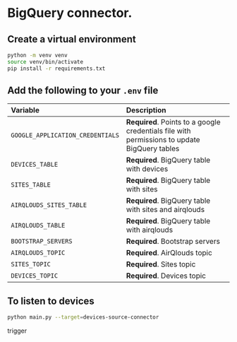# BigQuery connector.

## Create a virtual environment

```bash
python -m venv venv
source venv/bin/activate
pip install -r requirements.txt
```

## Add the following to your `.env` file

| Variable                         | Description                                                                                  |
| :------------------------------- | :------------------------------------------------------------------------------------------- |
| `GOOGLE_APPLICATION_CREDENTIALS` | **Required**. Points to a google credentials file with permissions to update BigQuery tables |
| `DEVICES_TABLE`                  | **Required**. BigQuery table with devices                                                    |
| `SITES_TABLE`                    | **Required**. BigQuery table with sites                                                      |
| `AIRQLOUDS_SITES_TABLE`          | **Required**. BigQuery table with sites and airqlouds                                        |
| `AIRQLOUDS_TABLE`                | **Required**. BigQuery table with airqlouds                                                  |
| `BOOTSTRAP_SERVERS`              | **Required**. Bootstrap servers                                                              |
| `AIRQLOUDS_TOPIC`                | **Required**. AirQlouds topic                                                                |
| `SITES_TOPIC`                    | **Required**. Sites topic                                                                    |
| `DEVICES_TOPIC`                  | **Required**. Devices topic                                                                  |

## To listen to devices

```bash
python main.py --target=devices-source-connector
```

trigger
